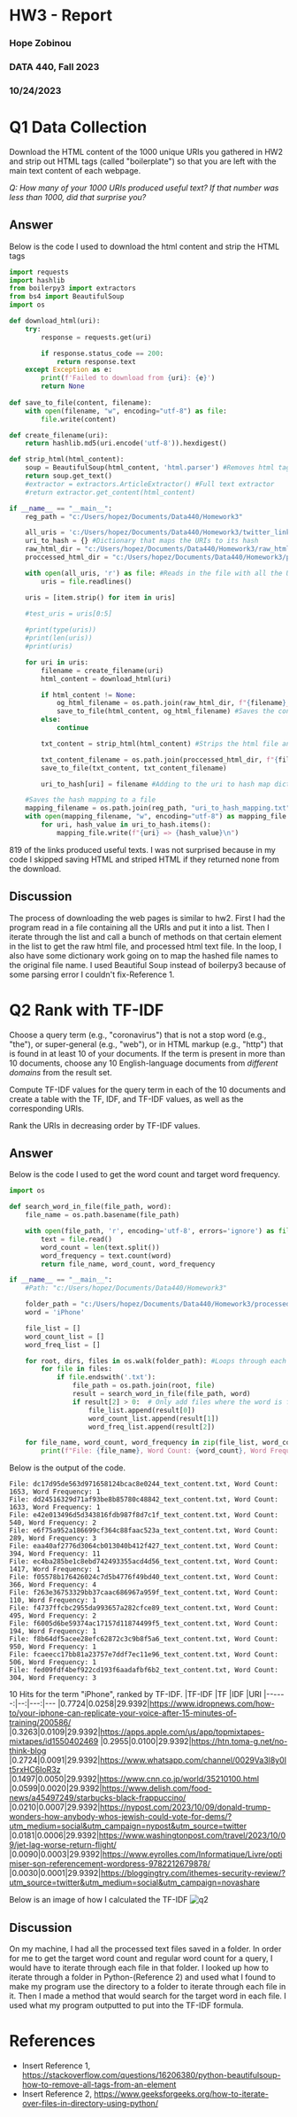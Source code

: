 # HW3 - Report
### Hope Zobinou  
### DATA 440, Fall 2023
### 10/24/2023 

# Q1  Data Collection 
Download the HTML content of the 1000 unique URIs you gathered in HW2 and strip out HTML tags (called "boilerplate") so that you are left with the main text content of each webpage.

*Q: How many of your 1000 URIs produced useful text? If that number was less than 1000, did that surprise you?* 


## Answer
Below is the code I used to download the html content and strip the HTML tags

```python
import requests
import hashlib
from boilerpy3 import extractors
from bs4 import BeautifulSoup
import os

def download_html(uri):
    try:
        response = requests.get(uri)

        if response.status_code == 200:
            return response.text
    except Exception as e:
        print(f'Failed to download from {uri}: {e}') 
        return None
    
def save_to_file(content, filename):
    with open(filename, "w", encoding="utf-8") as file:
        file.write(content)

def create_filename(uri):
    return hashlib.md5(uri.encode('utf-8')).hexdigest()

def strip_html(html_content):
    soup = BeautifulSoup(html_content, 'html.parser') #Removes html tags
    return soup.get_text()
    #extractor = extractors.ArticleExtractor() #Full text extractor
    #return extractor.get_content(html_content)

if __name__ == "__main__":
    reg_path = "c:/Users/hopez/Documents/Data440/Homework3"

    all_uris = 'c:/Users/hopez/Documents/Data440/Homework3/twitter_links.txt'
    uri_to_hash = {} #Dictionary that maps the URIs to its hash
    raw_html_dir = "c:/Users/hopez/Documents/Data440/Homework3/raw_html"
    proccessed_html_dir = "c:/Users/hopez/Documents/Data440/Homework3/processed_html"

    with open(all_uris, 'r') as file: #Reads in the file with all the URIs
        uris = file.readlines()

    uris = [item.strip() for item in uris]
    
    #test_uris = uris[0:5]

    #print(type(uris))
    #print(len(uris))
    #print(uris)

    for uri in uris:
        filename = create_filename(uri)
        html_content = download_html(uri)

        if html_content != None:
            og_html_filename = os.path.join(raw_html_dir, f"{filename}_original.html") #Adds the hashed file name to the directory for the raw html data
            save_to_file(html_content, og_html_filename) #Saves the content to the raw html folder
        else:
            continue

        txt_content = strip_html(html_content) #Strips the html file and gathers just text

        txt_content_filename = os.path.join(proccessed_html_dir, f"{filename}_text_content.txt")
        save_to_file(txt_content, txt_content_filename)

        uri_to_hash[uri] = filename #Adding to the uri to hash map dictionary

    #Saves the hash mapping to a file
    mapping_filename = os.path.join(reg_path, "uri_to_hash_mapping.txt")
    with open(mapping_filename, "w", encoding="utf-8") as mapping_file:
        for uri, hash_value in uri_to_hash.items():
            mapping_file.write(f"{uri} => {hash_value}\n")

```
819 of the links produced useful texts. I was not surprised because in my code I skipped saving HTML and striped HTML if they returned none from the download. 

## Discussion
The process of downloading the web pages is similar to hw2. First I had the program read in a file containing all the URIs and put it into a list. Then I iterate through the list and call a bunch of methods on that certain element in the list to get the raw html file, and processed html text file. In the loop, I also have some dictionary work going on to map the hashed file names to the original file name. I used Beautiful Soup instead of boilerpy3 because of some parsing error I couldn't fix-Reference 1.

# Q2 Rank with TF-IDF
Choose a query term (e.g., "coronavirus") that is not a stop word (e.g., "the"), or super-general (e.g., "web"), or in HTML markup (e.g., "http") that is found in at least 10 of your documents.  If the term is present in more than 10 documents, choose any 10 English-language documents from *different domains* from the result set.

Compute TF-IDF values for the query term in each of the 10 documents and create a table with the TF, IDF, and TF-IDF values, as well as the corresponding URIs.

Rank the URIs in decreasing order by TF-IDF values.

## Answer
Below is the code I used to get the word count and target word frequency.

```python
import os

def search_word_in_file(file_path, word):
    file_name = os.path.basename(file_path)

    with open(file_path, 'r', encoding='utf-8', errors='ignore') as file:
        text = file.read()
        word_count = len(text.split())
        word_frequency = text.count(word)
        return file_name, word_count, word_frequency

if __name__ == "__main__":
    #Path: "c:/Users/hopez/Documents/Data440/Homework3"

    folder_path = "c:/Users/hopez/Documents/Data440/Homework3/processed_html"
    word = 'iPhone'

    file_list = []
    word_count_list = []
    word_freq_list = []

    for root, dirs, files in os.walk(folder_path): #Loops through each file in the folder
        for file in files:
            if file.endswith('.txt'):
                file_path = os.path.join(root, file)
                result = search_word_in_file(file_path, word)
                if result[2] > 0:  # Only add files where the word is found
                    file_list.append(result[0])
                    word_count_list.append(result[1])
                    word_freq_list.append(result[2])

    for file_name, word_count, word_frequency in zip(file_list, word_count_list, word_freq_list):
        print(f"File: {file_name}, Word Count: {word_count}, Word Frequency: {word_frequency}")
```

Below is the output of the code.

```console
File: dc17d95de563d971658124bcac8e0244_text_content.txt, Word Count: 1653, Word Frequency: 1
File: dd24516329d71af93be8b85780c48842_text_content.txt, Word Count: 1633, Word Frequency: 1
File: e42e013496d5d343816fdb987f8d7c1f_text_content.txt, Word Count: 540, Word Frequency: 2 
File: e6f75a952a186699cf364c88faac523a_text_content.txt, Word Count: 289, Word Frequency: 3 
File: eaa40af2776d3064cb013040b412f427_text_content.txt, Word Count: 394, Word Frequency: 11
File: ec4ba285be1c8ebd742493355acd4d56_text_content.txt, Word Count: 1417, Word Frequency: 1
File: f05578b176426024c7d5b4776f49bd40_text_content.txt, Word Count: 366, Word Frequency: 4 
File: f263e36753329bb37caac686967a959f_text_content.txt, Word Count: 110, Word Frequency: 1 
File: f4737ffcbc2955da993657a282cfce89_text_content.txt, Word Count: 495, Word Frequency: 2 
File: f6005d6be59374ac17157d11874499f5_text_content.txt, Word Count: 194, Word Frequency: 1 
File: f8b64df5acee28efc62872c3c9b8f5a6_text_content.txt, Word Count: 950, Word Frequency: 1 
File: fcaeecc17bb81a23757e7ddf7ec11e96_text_content.txt, Word Count: 506, Word Frequency: 1 
File: fed09fdf4bef922cd193f6aadafbf6b2_text_content.txt, Word Count: 304, Word Frequency: 3
```

10 Hits for the term "iPhone", ranked by TF-IDF.
|TF-IDF |TF |IDF  |URI
|------:|--:|---:|---
|0.7724|0.0258|29.9392|https://www.idropnews.com/how-to/your-iphone-can-replicate-your-voice-after-15-minutes-of-training/200586/
|0.3263|0.0109|29.9392|https://apps.apple.com/us/app/topmixtapes-mixtapes/id1550402469
|0.2955|0.0100|29.9392|https://htn.toma-g.net/no-think-blog 
|0.2724|0.0091|29.9392|https://www.whatsapp.com/channel/0029Va3l8y0It5rxHC6IoR3z
|0.1497|0.0050|29.9392|https://www.cnn.co.jp/world/35210100.html
|0.0599|0.0020|29.9392|https://www.delish.com/food-news/a45497249/starbucks-black-frappuccino/
|0.0210|0.0007|29.9392|https://nypost.com/2023/10/09/donald-trump-wonders-how-anybody-whos-jewish-could-vote-for-dems/?utm_medium=social&utm_campaign=nypost&utm_source=twitter
|0.0181|0.0006|29.9392|https://www.washingtonpost.com/travel/2023/10/09/jet-lag-worse-return-flight/
|0.0090|0.0003|29.9392|https://www.eyrolles.com/Informatique/Livre/optimiser-son-referencement-wordpress-9782212679878/
|0.0030|0.0001|29.9392|https://bloggingtry.com/ithemes-security-review/?utm_source=twitter&utm_medium=social&utm_campaign=novashare


Below is an image of how I calculated the TF-IDF
![q2](https://github.com/HopeZobinou/data440/assets/81893993/0febc2d3-9274-4a58-b902-1df65af0a2d4)


## Discussion
On my machine, I had all the processed text files saved in a folder. In order for me to get the target word count and regular word count for a query,
I would have to iterate through each file in that folder. I looked up how to iterate through a folder in Python-(Reference 2) and used what I found to make my program
use the directory to a folder to iterate through each file in it. Then I made a method that would search for the target word in each file. I used what my program outputted to put into the TF-IDF formula. 

# References

* Insert Reference 1, <https://stackoverflow.com/questions/16206380/python-beautifulsoup-how-to-remove-all-tags-from-an-element>
* Insert Reference 2, <https://www.geeksforgeeks.org/how-to-iterate-over-files-in-directory-using-python/>

